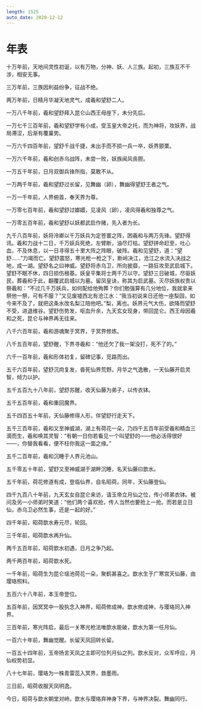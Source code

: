 ```yaml
---
length: 1525
auto_date: 2020-12-12
---
```


# 年表

十万年前，天地间灵性初诞，以有万物，分神、妖、人三族。起初，三族互不干涉，相安无事。

三万年前，三族因利益纷争，征战不绝。

两万年前，日精月华凝天地灵气，成羲和望舒二人。

一万八千年前，羲和望舒拜入昆仑山西王母座下，未分先后。

一万七千三百年前，羲和望舒学有小成，受玉皇大帝之托，而为神将，攻妖界，战局滞涩，后渐有覆巢势。

一万六千四百年前，望舒千战千捷，未出手而不损一兵一卒，妖界颤栗。

一万六千年前，羲和创赤乌战阵，未尝一败，妖族闻风丧胆。

一万五千年前，日月双御兵锋所指，莫敢不从。

一万两千年前，羲和望舒过长留，见舞幽（卵），舞幽得望舒王者之气。

一万一千年前，人界俯首，奉天界为尊。

一万零七百年前，羲和望舒过嫏嬛，见凌风（卵），凌风得羲和独尊之气。

一万零五百年前，羲和望舒以妖都武启作赌，先入者为长。

九千八百年前，妖将泠卿以千万妖兵为定苍寰之阵，困羲和与两万先锋。望舒得讯。羲和力战十二日，千万妖兵死绝，左臂断，油尽灯枯。望舒拼命赶至，吐心血，不及休息，以一日寻得五十里大阵之阵眼，破阵。羲和见望舒，道：“望舒……”力竭而亡。望舒震怒，寒光枪一枪之下，断岭决江，沧江之水流入决战之地，成一湖。望舒名之曰神威。望舒将赤乌卫，所向披靡，一路狂攻至武启城下。望舒不眠不休，四日损伤根基。妖皇平集将士两千万以守。望舒三日破城，尽驱妖民，葬羲和于此，翻覆武启城以为墓。留凤皇诀，称其为启武墓。灭尽妖族权贵以祭羲和：“不过几千万妖兵，如何配给他殉葬？你们勉强算有几分地位，我就拿来祭他一祭，可有不服？”又见废墟西北有沧江水：“我当初说来日还他一座梨园，如今来不及了，就把这条水改名梨江陪他吧。”梨，离也。妖界元气大伤，欲降而望舒不受，进退维谷。望舒伤势发，呕血升余，九天玄女现身，带回昆仑。西王母因羲和之死，昆仑与神界再无往来。

八千六百年前，羲和游魂聚于冥界，于冥界修炼。

八千五百年前，望舒醒，下界寻羲和：“他还欠了我一架没打，死不了的。”

六千一百年前，羲和形体初复，留碑记事，觅路而出。

五千六百年前，望舒沉疴复发，昏死仙界荒野。月华之气逸散，一天仙藤开启灵智，倾力以护。

五千五百九十八年前，望舒苏醒，收天仙藤为弟子，以传衣钵。

五千五百年前，羲和重回魔界。

五千四百五十年前，天仙藤修得人形，伴望舒行走天下。

五千三百年前，羲和又至神威湖，湖上有荷花一朵，乃四千五百年前受羲和精血三滴而生，羲和唤其灵智：“有朝一日你若看见一个叫望舒的——他必活得很好——，你替我看看，便不枉你我这一面之缘。”

五千二百年前，羲和沉睡于人界元池山。

五千零五十年前，望舒又至神威湖于湖畔沉睡，名天仙藤曰歆水。

五千年前，荷花修道有成，登临仙界，自名昭荷。同年，天仙藤登仙。

四千九百八十年前，九天玄女自昆仑来访，请玉帝立月仙之位，传小师弟衣钵。被问及另一小师弟时笑道：“他们两个喜欢抢，传人当然也要抢上一抢。而若是立日仙，赤乌卫必然生事，还是一起的好。”

四千年前，昭荷歆水寿元尽，轮回。

三千年前，昭荷歆水再升仙。

两千五百年前，昭荷歆水初遇，日月之争乃起。

两千两百年前，昭荷歆水死。

一千年前，昭荷生为昆仑瑶池荷花一朵，聚鹤甚喜之。歆水生于广寒宫天仙藤，由璎珞照料。

五百六十八年前，本玉帝登位。

五百年前，因冥冥中一股执念入神界，昭荷修成神。歆水修成神，与璎珞同入神界。

三百年前，寒光阵启，最后一关寒光枪法唯歆水能破，歆水为第一任月仙。

一百六十年前，舞幽觉醒。长留天凤回转长留。

一百五十四年前，玉帝扬言天凤之主即可位列月仙之列。歆水反对，众军呼应，月仙权势初显。

八十七年前，璎珞为一株青雷蕊入冥界，救墨雨。

三日前，昭荷收服天凤明逸。

今日，昭荷与歆水朝堂对峙。歆水与璎珞弃神身下界，与神界决裂。舞幽同行。

